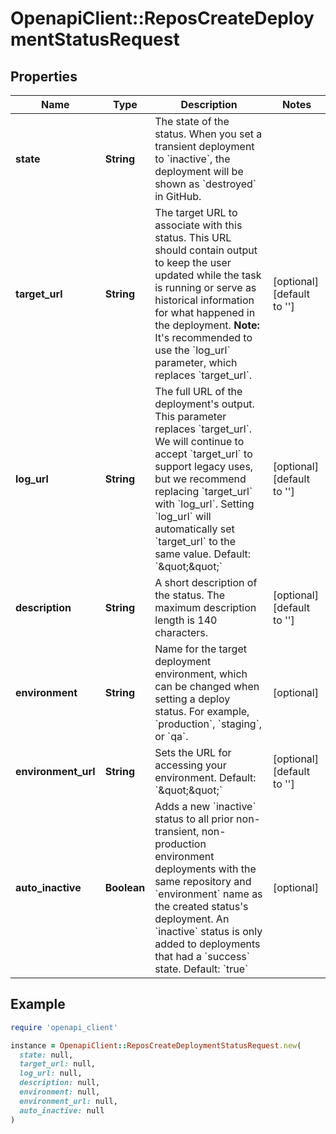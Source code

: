 # OpenapiClient::ReposCreateDeploymentStatusRequest

## Properties

| Name | Type | Description | Notes |
| ---- | ---- | ----------- | ----- |
| **state** | **String** | The state of the status. When you set a transient deployment to &#x60;inactive&#x60;, the deployment will be shown as &#x60;destroyed&#x60; in GitHub. |  |
| **target_url** | **String** | The target URL to associate with this status. This URL should contain output to keep the user updated while the task is running or serve as historical information for what happened in the deployment. **Note:** It&#39;s recommended to use the &#x60;log_url&#x60; parameter, which replaces &#x60;target_url&#x60;. | [optional][default to &#39;&#39;] |
| **log_url** | **String** | The full URL of the deployment&#39;s output. This parameter replaces &#x60;target_url&#x60;. We will continue to accept &#x60;target_url&#x60; to support legacy uses, but we recommend replacing &#x60;target_url&#x60; with &#x60;log_url&#x60;. Setting &#x60;log_url&#x60; will automatically set &#x60;target_url&#x60; to the same value. Default: &#x60;\&quot;\&quot;&#x60; | [optional][default to &#39;&#39;] |
| **description** | **String** | A short description of the status. The maximum description length is 140 characters. | [optional][default to &#39;&#39;] |
| **environment** | **String** | Name for the target deployment environment, which can be changed when setting a deploy status. For example, &#x60;production&#x60;, &#x60;staging&#x60;, or &#x60;qa&#x60;. | [optional] |
| **environment_url** | **String** | Sets the URL for accessing your environment. Default: &#x60;\&quot;\&quot;&#x60; | [optional][default to &#39;&#39;] |
| **auto_inactive** | **Boolean** | Adds a new &#x60;inactive&#x60; status to all prior non-transient, non-production environment deployments with the same repository and &#x60;environment&#x60; name as the created status&#39;s deployment. An &#x60;inactive&#x60; status is only added to deployments that had a &#x60;success&#x60; state. Default: &#x60;true&#x60; | [optional] |

## Example

```ruby
require 'openapi_client'

instance = OpenapiClient::ReposCreateDeploymentStatusRequest.new(
  state: null,
  target_url: null,
  log_url: null,
  description: null,
  environment: null,
  environment_url: null,
  auto_inactive: null
)
```

